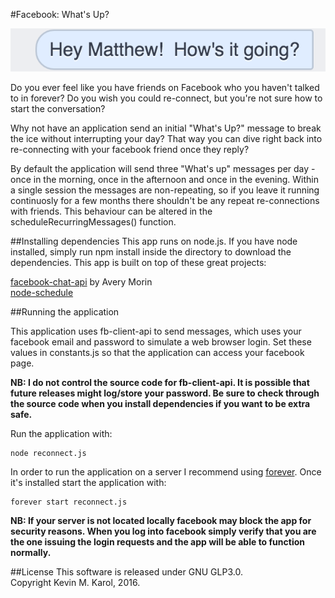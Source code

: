 #Facebook: What's Up?

![](images/whats-up.png)

Do you ever feel like you have friends on Facebook who you haven't talked to in forever?  Do you wish you could re-connect, but you're not sure how to start the conversation?

Why not have an application send an initial "What's Up?" message to break the ice without interrupting your day?  That way you can dive right back into re-connecting with your facebook friend once they reply?

By default the application will send three "What's up" messages per day - once in the morning, once in the afternoon and once in the evening.  Within a single session the messages are non-repeating, so if you leave it running continuosly for a few months there shouldn't be any repeat re-connections with friends.  This behaviour can be altered in the scheduleRecurringMessages() function.

##Installing dependencies
This app runs on node.js.  If you have node installed, simply run npm install inside the directory to download the dependencies.  This app is built on top of these great projects:<br>

<a href="https://github.com/Schmavery/facebook-chat-api">facebook-chat-api</a> by Avery Morin<br>
<a href="https://github.com/node-schedule/node-schedule">node-schedule</a>


##Running the application

This application uses fb-client-api to send messages, which uses your facebook email and password to simulate a web browser login.  Set these values in constants.js so that the application can access your facebook page.

<b>NB: I do not control the source code for fb-client-api.  It is possible that future releases might log/store your password.  Be sure to check through the source code when you install dependencies if you want to be extra safe.</b>

Run the application with:

```
node reconnect.js
```

In order to run the application on a server I recommend using <a href="https://www.npmjs.com/package/forever">forever</a>.  Once it's installed start the application with:

```
forever start reconnect.js
```

<b>NB: If your server is not located locally facebook may block the app for security reasons.  When you log into facebook simply verify that you are the one issuing the login requests and the app will be able to function normally.</b>

##License
This software is released under GNU GLP3.0.  
Copyright Kevin M. Karol, 2016.